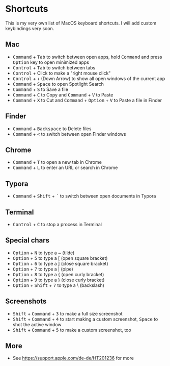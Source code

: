 # Shortcuts

This is my very own list of MacOS keyboard shortcuts. I will add custom keybindings very soon.

## Mac

- <kbd>Command</kbd> + <kbd>Tab</kbd> to switch between open apps, hold <kbd>Command</kbd> and press <kbd>Option</kbd> key to open minimized apps
- <kbd>Control</kbd> + <kbd>Tab</kbd> to switch between tabs
- <kbd>Control</kbd> + Click to make a "right mouse click"
- <kbd>Control</kbd> + <kbd>&darr;</kbd> (Down Arrow) to show all open windows of the current app
- <kbd>Command</kbd> + <kbd>Space</kbd> to open Spotlight Search
- <kbd>Command</kbd> + <kbd>S</kbd> to Save a file
- <kbd>Command</kbd> + <kbd>C</kbd> to Copy and <kbd>Command</kbd> + <kbd>V</kbd> to Paste
- <kbd>Command</kbd> + <kbd>X</kbd> to Cut and <kbd>Command</kbd> + <kbd>Option</kbd> + <kbd>V</kbd> to Paste a file in Finder

## Finder

- <kbd>Command</kbd> + <kbd>Backspace</kbd> to Delete files
- <kbd>Command</kbd> + <kbd><</kbd> to switch between open Finder windows

## Chrome

- <kbd>Command</kbd> + <kbd>T</kbd> to open a new tab in Chrome
- <kbd>Command</kbd> + <kbd>L</kbd> to enter an URL or search in Chrome

## Typora

- <kbd>Command</kbd> + <kbd>Shift</kbd> + <kbd>´</kbd> to switch between open documents in Typora

## Terminal

- <kbd>Control</kbd> + <kbd>C</kbd> to stop a process in Terminal

## Special chars

- <kbd>Option</kbd> + <kbd>N</kbd> to type a ~ (tilde)
- <kbd>Option</kbd> + <kbd>5</kbd> to type a [ (open square bracket)
- <kbd>Option</kbd> + <kbd>6</kbd> to type a ] (close square bracket)
- <kbd>Option</kbd> + <kbd>7</kbd> to type a | (pipe)
- <kbd>Option</kbd> + <kbd>8</kbd> to type a { (open curly bracket)
- <kbd>Option</kbd> + <kbd>9</kbd> to type a } (close curly bracket)
- <kbd>Option</kbd> + <kbd>Shift</kbd> + <kbd>7</kbd> to type a \ (backslash)

## Screenshots

- <kbd>Shift</kbd> + <kbd>Command</kbd> + <kbd>3</kbd> to make a full size screenshot
- <kbd>Shift</kbd> + <kbd>Command</kbd> + <kbd>4</kbd> to start making a custom screenshot, <kbd>Space</kbd> to shot the active window
- <kbd>Shift</kbd> + <kbd>Command</kbd> + <kbd>5</kbd> to make a custom screenshot, too

## More

- See https://support.apple.com/de-de/HT201236 for more
